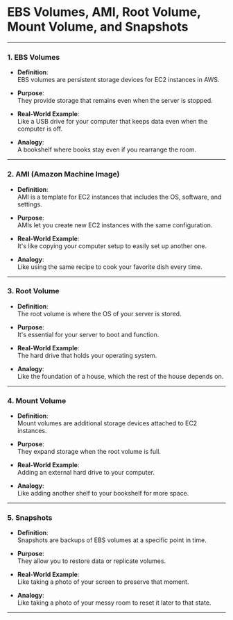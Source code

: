 # EBS Volumes, AMI, Root Volume, Mount Volume, and Snapshots

---

### 1. EBS Volumes

- **Definition**:  
  EBS volumes are persistent storage devices for EC2 instances in AWS.

- **Purpose**:  
  They provide storage that remains even when the server is stopped.

- **Real-World Example**:  
  Like a USB drive for your computer that keeps data even when the computer is off.

- **Analogy**:  
  A bookshelf where books stay even if you rearrange the room.

---

### 2. AMI (Amazon Machine Image)

- **Definition**:  
  AMI is a template for EC2 instances that includes the OS, software, and settings.

- **Purpose**:  
  AMIs let you create new EC2 instances with the same configuration.

- **Real-World Example**:  
  It's like copying your computer setup to easily set up another one.

- **Analogy**:  
  Like using the same recipe to cook your favorite dish every time.

---

### 3. Root Volume

- **Definition**:  
  The root volume is where the OS of your server is stored.

- **Purpose**:  
  It's essential for your server to boot and function.

- **Real-World Example**:  
  The hard drive that holds your operating system.

- **Analogy**:  
  Like the foundation of a house, which the rest of the house depends on.

---

### 4. Mount Volume

- **Definition**:  
  Mount volumes are additional storage devices attached to EC2 instances.

- **Purpose**:  
  They expand storage when the root volume is full.

- **Real-World Example**:  
  Adding an external hard drive to your computer.

- **Analogy**:  
  Like adding another shelf to your bookshelf for more space.

---

### 5. Snapshots

- **Definition**:  
  Snapshots are backups of EBS volumes at a specific point in time.

- **Purpose**:  
  They allow you to restore data or replicate volumes.

- **Real-World Example**:  
  Like taking a photo of your screen to preserve that moment.

- **Analogy**:  
  Like taking a photo of your messy room to reset it later to that state.

---
